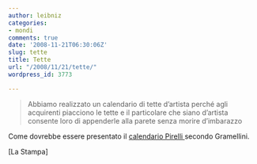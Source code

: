 ```yaml
---
author: leibniz
categories:
- mondi
comments: true
date: '2008-11-21T06:30:06Z'
slug: tette
title: Tette
url: "/2008/11/21/tette/"
wordpress_id: 3773

---
```

> Abbiamo realizzato un calendario di tette d’artista perché agli acquirenti piacciono le tette e il particolare che siano d’artista consente loro di appenderle alla parete senza morire d’imbarazzo


Come dovrebbe essere presentato il [calendario Pirelli ](https://www.lastampa.it/_web/cmstp/tmplRubriche/editoriali/grubrica.asp?ID_blog=41&ID_articolo=540&ID_sezione=56&sezione=)secondo Gramellini.

[La Stampa]
